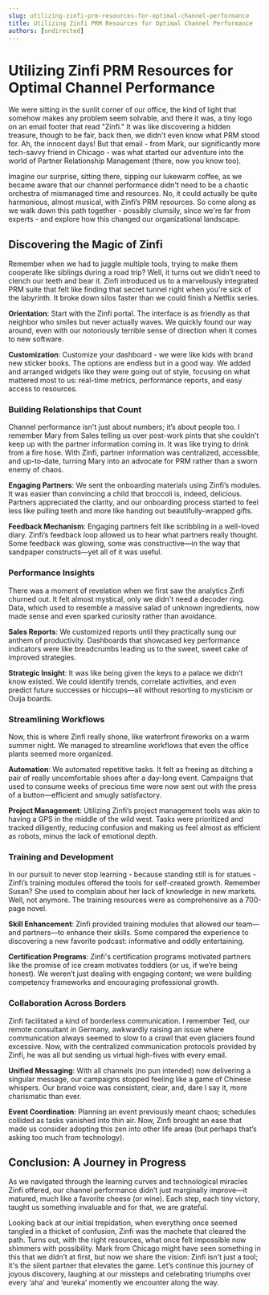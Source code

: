 ```yaml
---
slug: utilizing-zinfi-prm-resources-for-optimal-channel-performance
title: Utilizing Zinfi PRM Resources for Optimal Channel Performance
authors: [undirected]
---
```



# Utilizing Zinfi PRM Resources for Optimal Channel Performance

We were sitting in the sunlit corner of our office, the kind of light that somehow makes any problem seem solvable, and there it was, a tiny logo on an email footer that read "Zinfi." It was like discovering a hidden treasure, though to be fair, back then, we didn't even know what PRM stood for. Ah, the innocent days! But that email - from Mark, our significantly more tech-savvy friend in Chicago - was what started our adventure into the world of Partner Relationship Management (there, now you know too).

Imagine our surprise, sitting there, sipping our lukewarm coffee, as we became aware that our channel performance didn't need to be a chaotic orchestra of mismanaged time and resources. No, it could actually be quite harmonious, almost musical, with Zinfi’s PRM resources. So come along as we walk down this path together - possibly clumsily, since we're far from experts - and explore how this changed our organizational landscape.

## Discovering the Magic of Zinfi

Remember when we had to juggle multiple tools, trying to make them cooperate like siblings during a road trip? Well, it turns out we didn’t need to clench our teeth and bear it. Zinfi introduced us to a marvelously integrated PRM suite that felt like finding that secret tunnel right when you're sick of the labyrinth. It broke down silos faster than we could finish a Netflix series.

**Orientation**: Start with the Zinfi portal. The interface is as friendly as that neighbor who smiles but never actually waves. We quickly found our way around, even with our notoriously terrible sense of direction when it comes to new software.

**Customization**: Customize your dashboard - we were like kids with brand new sticker books. The options are endless but in a good way. We added and arranged widgets like they were going out of style, focusing on what mattered most to us: real-time metrics, performance reports, and easy access to resources.

### Building Relationships that Count

Channel performance isn't just about numbers; it’s about people too. I remember Mary from Sales telling us over post-work pints that she couldn't keep up with the partner information coming in. It was like trying to drink from a fire hose. With Zinfi, partner information was centralized, accessible, and up-to-date, turning Mary into an advocate for PRM rather than a sworn enemy of chaos.

**Engaging Partners**: We sent the onboarding materials using Zinfi’s modules. It was easier than convincing a child that broccoli is, indeed, delicious. Partners appreciated the clarity, and our onboarding process started to feel less like pulling teeth and more like handing out beautifully-wrapped gifts.

**Feedback Mechanism**: Engaging partners felt like scribbling in a well-loved diary. Zinfi’s feedback loop allowed us to hear what partners really thought. Some feedback was glowing, some was constructive—in the way that sandpaper constructs—yet all of it was useful.

### Performance Insights

There was a moment of revelation when we first saw the analytics Zinfi churned out. It felt almost mystical, only we didn't need a decoder ring. Data, which used to resemble a massive salad of unknown ingredients, now made sense and even sparked curiosity rather than avoidance.

**Sales Reports**: We customized reports until they practically sung our anthem of productivity. Dashboards that showcased key performance indicators were like breadcrumbs leading us to the sweet, sweet cake of improved strategies.

**Strategic Insight**: It was like being given the keys to a palace we didn’t know existed. We could identify trends, correlate activities, and even predict future successes or hiccups—all without resorting to mysticism or Ouija boards.

### Streamlining Workflows

Now, this is where Zinfi really shone, like waterfront fireworks on a warm summer night. We managed to streamline workflows that even the office plants seemed more organized.

**Automation**: We automated repetitive tasks. It felt as freeing as ditching a pair of really uncomfortable shoes after a day-long event. Campaigns that used to consume weeks of precious time were now sent out with the press of a button—efficient and smugly satisfactory.

**Project Management**: Utilizing Zinfi’s project management tools was akin to having a GPS in the middle of the wild west. Tasks were prioritized and tracked diligently, reducing confusion and making us feel almost as efficient as robots, minus the lack of emotional depth.

### Training and Development

In our pursuit to never stop learning - because standing still is for statues - Zinfi’s training modules offered the tools for self-created growth. Remember Susan? She used to complain about her lack of knowledge in new markets. Well, not anymore. The training resources were as comprehensive as a 700-page novel.

**Skill Enhancement**: Zinfi provided training modules that allowed our team—and partners—to enhance their skills. Some compared the experience to discovering a new favorite podcast: informative and oddly entertaining.

**Certification Programs**: Zinfi's certification programs motivated partners like the promise of ice cream motivates toddlers (or us, if we’re being honest). We weren’t just dealing with engaging content; we were building competency frameworks and encouraging professional growth.

### Collaboration Across Borders

Zinfi facilitated a kind of borderless communication. I remember Ted, our remote consultant in Germany, awkwardly raising an issue where communication always seemed to slow to a crawl that even glaciers found excessive. Now, with the centralized communication protocols provided by Zinfi, he was all but sending us virtual high-fives with every email.

**Unified Messaging**: With all channels (no pun intended) now delivering a singular message, our campaigns stopped feeling like a game of Chinese whispers. Our brand voice was consistent, clear, and, dare I say it, more charismatic than ever.

**Event Coordination**: Planning an event previously meant chaos; schedules collided as tasks vanished into thin air. Now, Zinfi brought an ease that made us consider adopting this zen into other life areas (but perhaps that’s asking too much from technology).

## Conclusion: A Journey in Progress

As we navigated through the learning curves and technological miracles Zinfi offered, our channel performance didn’t just marginally improve—it matured, much like a favorite cheese (or wine). Each step, each tiny victory, taught us something invaluable and for that, we are grateful.

Looking back at our initial trepidation, when everything once seemed tangled in a thicket of confusion, Zinfi was the machete that cleared the path. Turns out, with the right resources, what once felt impossible now shimmers with possibility. Mark from Chicago might have seen something in this that we didn’t at first, but now we share the vision: Zinfi isn't just a tool; it's the silent partner that elevates the game. Let’s continue this journey of joyous discovery, laughing at our missteps and celebrating triumphs over every ‘aha’ and ‘eureka’ momently we encounter along the way.